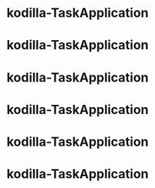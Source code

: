 # kodilla-TaskApplication
# kodilla-TaskApplication
# kodilla-TaskApplication
# kodilla-TaskApplication
# kodilla-TaskApplication
# kodilla-TaskApplication

